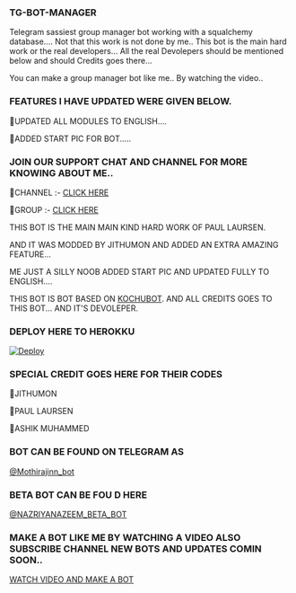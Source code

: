 ### TG-BOT-MANAGER

Telegram sassiest group manager bot working with a squalchemy database.... 
Not that this work is not done by me.. This bot is the main hard work or the real developers... 
All the real Devolepers should be mentioned below and should Credits goes there... 


You can make a group manager bot like me.. By watching the video.. 

### FEATURES I HAVE UPDATED WERE GIVEN BELOW.   

🔰UPDATED ALL MODULES TO ENGLISH.... 

🔰ADDED START PIC FOR BOT..... 



### JOIN OUR SUPPORT CHAT AND CHANNEL FOR MORE KNOWING ABOUT ME..   

🔰CHANNEL :- [CLICK HERE](https://t.me/NN_NAZRIYANAZEEM_BETA) 

🔰GROUP :- [CLICK HERE](https://t.me/NN_NAZRIYANAZEEMBETA) 



THIS BOT IS THE MAIN MAIN KIND HARD WORK OF PAUL LAURSEN. 

AND IT WAS MODDED BY JITHUMON AND ADDED AN EXTRA AMAZING FEATURE... 

ME JUST A SILLY NOOB ADDED START PIC AND UPDATED FULLY TO ENGLISH....

THIS BOT IS BOT BASED ON [KOCHUBOT](https://github.com/jithumon/tgbot). AND ALL CREDITS GOES TO THIS BOT... AND IT'S DEVOLEPER. 


### DEPLOY HERE TO HEROKKU

[![Deploy](https://www.herokucdn.com/deploy/button.svg)](https://www.heroku.com/deploy?template=https://github.com/JINN-OF-TG/TG-BOT) 

 
### SPECIAL CREDIT GOES HERE FOR THEIR CODES 

🔰JITHUMON 

🔰PAUL LAURSEN

🔰ASHIK MUHAMMED 

### BOT CAN BE FOUND ON TELEGRAM AS

[@Mothirajinn_bot](https://t.me/Mothirajinn_bot) 

### BETA BOT CAN BE FOU D HERE
[@NAZRIYANAZEEM_BETA_BOT](https://t.me/NAZRIYANAZEEM_BETA_BOT) 


### MAKE A BOT LIKE ME BY WATCHING A VIDEO ALSO SUBSCRIBE CHANNEL NEW BOTS AND UPDATES COMIN SOON.. 

[WATCH VIDEO AND MAKE A BOT](https://youtu.be/q92-LTGwn9k) 


